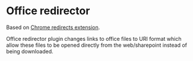 Office redirector
==========

Based on [Chrome redirects extension](https://chrome.google.com/webstore/detail/switcheroo-redirector/cnmciclhnghalnpfhhleggldniplelbg?hl=en).

Office redirector plugin changes links to office files to URI format which allow these files to be opened directly from the web/sharepoint instead of being downloaded.